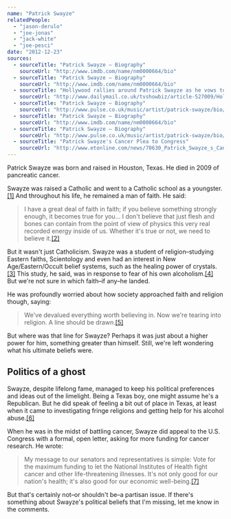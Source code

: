 ```yaml
---
name: "Patrick Swayze"
relatedPeople:
  - "jason-derulo"
  - "joe-jonas"
  - "jack-white"
  - "joe-pesci"
date: "2012-12-23"
sources:
  - sourceTitle: "Patrick Swayze – Biography"
    sourceUrl: "http://www.imdb.com/name/nm0000664/bio"
  - sourceTitle: "Patrick Swayze – Biography"
    sourceUrl: "http://www.imdb.com/name/nm0000664/bio"
  - sourceTitle: "Hollywood rallies around Patrick Swayze as he vows to continue work during his cancer battle"
    sourceUrl: "http://www.dailymail.co.uk/tvshowbiz/article-527009/Hollywood-rallies-Patrick-Swayze-vows-continue-work-cancer-battle.html"
  - sourceTitle: "Patrick Swayze – Biography"
    sourceUrl: "http://www.pulse.co.uk/music/artist/patrick-swayze/bio/"
  - sourceTitle: "Patrick Swayze – Biography"
    sourceUrl: "http://www.imdb.com/name/nm0000664/bio"
  - sourceTitle: "Patrick Swayze – Biography"
    sourceUrl: "http://www.pulse.co.uk/music/artist/patrick-swayze/bio/"
  - sourceTitle: "Patrick Swayze's Cancer Plea to Congress"
    sourceUrl: "http://www.etonline.com/news/70630_Patrick_Swayze_s_Cancer_Plea_to_Congress/index.html"
---
```


Patrick Swayze was born and raised in Houston, Texas. He died in 2009 of pancreatic cancer.

Swayze was raised a Catholic and went to a Catholic school as a youngster.<a class="source-citation" href="http://www.imdb.com/name/nm0000664/bio" title="Patrick Swayze – Biography">[1]</a> And throughout his life, he remained a man of faith. He said:

>I have a great deal of faith in faith; if you believe something strongly enough, it becomes true for you… I don't believe that just flesh and bones can contain from the point of view of physics this very real recorded energy inside of us. Whether it's true or not, we need to believe it.<a class="source-citation" href="http://www.imdb.com/name/nm0000664/bio" title="Patrick Swayze – Biography">[2]</a>

But it wasn't just Catholicism. Swayze was a student of religion–studying Eastern faiths, Scientology and even had an interest in New Age/Eastern/Occult belief systems, such as the healing power of crystals.<a class="source-citation" href="http://www.dailymail.co.uk/tvshowbiz/article-527009/Hollywood-rallies-Patrick-Swayze-vows-continue-work-cancer-battle.html" title="Hollywood rallies around Patrick Swayze as he vows to continue work during his cancer battle">[3]</a> This study, he said, was in response to fear of his own alcoholism.<a class="source-citation" href="http://www.pulse.co.uk/music/artist/patrick-swayze/bio/" title="Patrick Swayze – Biography">[4]</a> But we're not sure in which faith–if any–he landed.

He was profoundly worried about how society approached faith and religion though, saying:

>We've devalued everything worth believing in. Now we're tearing into religion. A line should be drawn.<a class="source-citation" href="http://www.imdb.com/name/nm0000664/bio" title="Patrick Swayze – Biography">[5]</a>

But where was that line for Swayze? Perhaps it was just about a higher power for him, something greater than himself. Still, we're left wondering what his ultimate beliefs were.


## Politics of a ghost

Swayze, despite lifelong fame, managed to keep his political preferences and ideas out of the limelight. Being a Texas boy, one might assume he's a Republican. But he did speak of feeling a bit out of place in Texas, at least when it came to investigating fringe religions and getting help for his alcohol abuse.<a class="source-citation" href="http://www.pulse.co.uk/music/artist/patrick-swayze/bio/" title="Patrick Swayze – Biography">[6]</a>

When he was in the midst of battling cancer, Swayze did appeal to the U.S. Congress with a formal, open letter, asking for more funding for cancer research. He wrote:

>My message to our senators and representatives is simple: Vote for the maximum funding to let the National Institutes of Health fight cancer and other life-threatening illnesses. It's not only good for our nation's health; it's also good for our economic well-being.<a class="source-citation" href="http://www.etonline.com/news/70630_Patrick_Swayze_s_Cancer_Plea_to_Congress/index.html" title="Patrick Swayze&apos;s Cancer Plea to Congress">[7]</a>

But that's certainly not–or shouldn't be–a partisan issue. If there's something about Swayze's political beliefs that I'm missing, let me know in the comments.